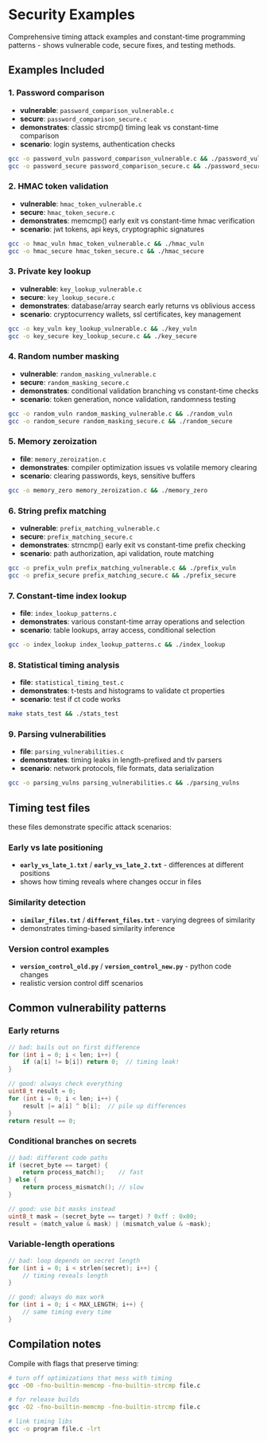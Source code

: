 # Security Examples

Comprehensive timing attack examples and constant-time programming patterns - shows vulnerable code, secure fixes, and testing methods.
## Examples Included

### 1. Password comparison
- **vulnerable**: `password_comparison_vulnerable.c`
- **secure**: `password_comparison_secure.c`
- **demonstrates**: classic strcmp() timing leak vs constant-time comparison
- **scenario**: login systems, authentication checks

```bash
gcc -o password_vuln password_comparison_vulnerable.c && ./password_vuln
gcc -o password_secure password_comparison_secure.c && ./password_secure
```

### 2. HMAC token validation  
- **vulnerable**: `hmac_token_vulnerable.c`
- **secure**: `hmac_token_secure.c`
- **demonstrates**: memcmp() early exit vs constant-time hmac verification
- **scenario**: jwt tokens, api keys, cryptographic signatures

```bash
gcc -o hmac_vuln hmac_token_vulnerable.c && ./hmac_vuln
gcc -o hmac_secure hmac_token_secure.c && ./hmac_secure
```

### 3. Private key lookup
- **vulnerable**: `key_lookup_vulnerable.c`
- **secure**: `key_lookup_secure.c`
- **demonstrates**: database/array search early returns vs oblivious access
- **scenario**: cryptocurrency wallets, ssl certificates, key management

```bash
gcc -o key_vuln key_lookup_vulnerable.c && ./key_vuln
gcc -o key_secure key_lookup_secure.c && ./key_secure
```

### 4. Random number masking
- **vulnerable**: `random_masking_vulnerable.c`
- **secure**: `random_masking_secure.c`
- **demonstrates**: conditional validation branching vs constant-time checks
- **scenario**: token generation, nonce validation, randomness testing

```bash
gcc -o random_vuln random_masking_vulnerable.c && ./random_vuln
gcc -o random_secure random_masking_secure.c && ./random_secure
```

### 5. Memory zeroization
- **file**: `memory_zeroization.c`
- **demonstrates**: compiler optimization issues vs volatile memory clearing
- **scenario**: clearing passwords, keys, sensitive buffers

```bash
gcc -o memory_zero memory_zeroization.c && ./memory_zero
```

### 6. String prefix matching
- **vulnerable**: `prefix_matching_vulnerable.c`
- **secure**: `prefix_matching_secure.c`
- **demonstrates**: strncmp() early exit vs constant-time prefix checking
- **scenario**: path authorization, api validation, route matching

```bash
gcc -o prefix_vuln prefix_matching_vulnerable.c && ./prefix_vuln
gcc -o prefix_secure prefix_matching_secure.c && ./prefix_secure
```

### 7. Constant-time index lookup
- **file**: `index_lookup_patterns.c`
- **demonstrates**: various constant-time array operations and selection
- **scenario**: table lookups, array access, conditional selection

```bash
gcc -o index_lookup index_lookup_patterns.c && ./index_lookup
```

### 8. Statistical timing analysis
- **file**: `statistical_timing_test.c`
- **demonstrates**: t-tests and histograms to validate ct properties
- **scenario**: test if ct code works

```bash
make stats_test && ./stats_test
```

### 9. Parsing vulnerabilities
- **file**: `parsing_vulnerabilities.c`
- **demonstrates**: timing leaks in length-prefixed and tlv parsers
- **scenario**: network protocols, file formats, data serialization

```bash
gcc -o parsing_vulns parsing_vulnerabilities.c && ./parsing_vulns
```

## Timing test files
these files demonstrate specific attack scenarios:

### Early vs late positioning
- **`early_vs_late_1.txt`** / **`early_vs_late_2.txt`** - differences at different positions
- shows how timing reveals where changes occur in files

### Similarity detection  
- **`similar_files.txt`** / **`different_files.txt`** - varying degrees of similarity
- demonstrates timing-based similarity inference

### Version control examples
- **`version_control_old.py`** / **`version_control_new.py`** - python code changes
- realistic version control diff scenarios

## Common vulnerability patterns

### Early returns
```c
// bad: bails out on first difference
for (int i = 0; i < len; i++) {
    if (a[i] != b[i]) return 0;  // timing leak!
}

// good: always check everything
uint8_t result = 0;
for (int i = 0; i < len; i++) {
    result |= a[i] ^ b[i];  // pile up differences
}
return result == 0;
```

### Conditional branches on secrets
```c
// bad: different code paths
if (secret_byte == target) {
    return process_match();    // fast
} else {
    return process_mismatch(); // slow
}

// good: use bit masks instead
uint8_t mask = (secret_byte == target) ? 0xff : 0x00;
result = (match_value & mask) | (mismatch_value & ~mask);
```

### Variable-length operations
```c
// bad: loop depends on secret length
for (int i = 0; i < strlen(secret); i++) {
    // timing reveals length
}

// good: always do max work
for (int i = 0; i < MAX_LENGTH; i++) {
    // same timing every time
}
```

## Compilation notes
Compile with flags that preserve timing:
```bash
# turn off optimizations that mess with timing
gcc -O0 -fno-builtin-memcmp -fno-builtin-strcmp file.c

# for release builds
gcc -O2 -fno-builtin-memcmp -fno-builtin-strcmp file.c

# link timing libs
gcc -o program file.c -lrt
```